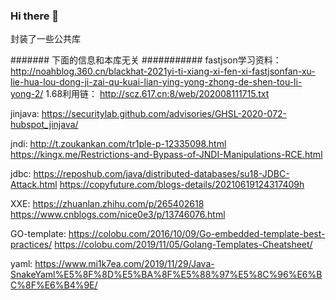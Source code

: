 ### Hi there 👋

<!--
**Hissec/Hissec** is a ✨ _special_ ✨ repository because its `README.md` (this file) appears on your GitHub profile.

Here are some ideas to get you started:

- 🔭 I’m currently working on ...
- 🌱 I’m currently learning ...
- 👯 I’m looking to collaborate on ...
- 🤔 I’m looking for help with ...
- 💬 Ask me about ...
- 📫 How to reach me: ...
- 😄 Pronouns: ...
- ⚡ Fun fact: ...
-->
封装了一些公共库

####### 下面的信息和本库无关 ###########
fastjson学习资料：
http://noahblog.360.cn/blackhat-2021yi-ti-xiang-xi-fen-xi-fastjsonfan-xu-lie-hua-lou-dong-ji-zai-qu-kuai-lian-ying-yong-zhong-de-shen-tou-li-yong-2/
1.68利用链：
http://scz.617.cn:8/web/202008111715.txt

jinjava:
https://securitylab.github.com/advisories/GHSL-2020-072-hubspot_jinjava/

jndi:
http://t.zoukankan.com/tr1ple-p-12335098.html
https://kingx.me/Restrictions-and-Bypass-of-JNDI-Manipulations-RCE.html

jdbc:
https://reposhub.com/java/distributed-databases/su18-JDBC-Attack.html
https://copyfuture.com/blogs-details/20210619124317409h

XXE:
https://zhuanlan.zhihu.com/p/265402618
https://www.cnblogs.com/nice0e3/p/13746076.html

GO-template:
https://colobu.com/2016/10/09/Go-embedded-template-best-practices/
https://colobu.com/2019/11/05/Golang-Templates-Cheatsheet/

yaml:
  https://www.mi1k7ea.com/2019/11/29/Java-SnakeYaml%E5%8F%8D%E5%BA%8F%E5%88%97%E5%8C%96%E6%BC%8F%E6%B4%9E/
